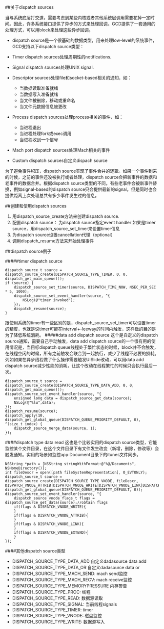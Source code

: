 
##关于dispatch sources

当与系统底层打交道，需要考虑到某些内核或者其他系统层调用需要花掉一定时间。因此，许多系统接口提供了异步的方式来处理回调。GCD提供了一套通用的处理方式，可以用block来处理这些异步回调。  

* dispatch source是一个很基础的数据类型，用来处理low-level的系统事件，GCD支持以下dispatch source类型：
* Timer dispatch sources处理周期性的notifications.  
* Signal dispatch sources处理UNIX signal. 
 
* Descriptor sources处理file和socket-based相关的通知，如：
	* 当数据读取准备就绪  
	* 当数据写入准备就绪  
	* 当文件被删除，移动或重命名  
	* 当文件元数据信息被更改

* Process dispatch sources处理process相关的事件，如：  
	* 当进程退出
	* 当进程处理fork或exec调用
	* 当进程收到一个信号
* Mach port dispatch sources处理Mach相关的事件
* Custom dispatch sources自定义dispach source

为了避免事件积压，dispatch source实现了事件合并的逻辑。如果一个事件到来的时候，之前的事件还没被执行或者处理，dispatch source会把新事件的数据和老事件的数据合并。根据dispatch source类型的不同，有些老事件会被新事件替换，例如signal-based的dispatch source只会提供最新的signal，但是同时也会提供距离上次处理总共有多少事件发生过的信息。

##创建和使用dispatch sources
1. 用dispatch_source_create方法来创建dispatch source.
2. 配置dispatch source：
	为dispatch source指定event handler
	如果是timer source，用dispatch_source_set_timer来设置timer信息
3. 为dispatch source设置cancellation代理（optional）
4. 调用dispatch_resume方法来开始处理事件


##dispatch source例子

#####timer dispatch source
	
	dispatch_source_t source = dispatch_source_create(DISPATCH_SOURCE_TYPE_TIMER, 0, 0, dispatch_get_main_queue());
    if (source) {
        dispatch_source_set_timer(source, DISPATCH_TIME_NOW, NSEC_PER_SEC * 5, 1000);
        dispatch_source_set_event_handler(source, ^{
            NSLog(@"timer invoked");
        });
        dispatch_resume(source);
    }
跟使用系统的timer有一些区别的是，dispatch_source_set_timer可以设置timer的精度，也就是说timer可能在interval+-leeway的时间内触发，这样做的目的是为了降低系统消耗。
#####data add dispatch source
这个是自定义的dispatch source通知，需要自己手动触发，data add dispatch source的一个很有用的使用情况是，当目标dispatch queue线程处于繁忙状态的时候，block并不会触发，在线程空闲的时候，所有之前触发会联合到一起执行，减少了线程不必要的损耗。列如如果在异步线程做了什么操作需要触发UISlide改动，可以用data add dispatch source减少性能的消耗，让这个改动在线程繁忙的时候只会执行最后一次。  

	dispatch_source_t source = dispatch_source_create(DISPATCH_SOURCE_TYPE_DATA_ADD, 0, 0, dispatch_get_main_queue());
	dispatch_source_set_event_handler(source, ^{
	    unsigned long data = dispatch_source_get_data(source);
	    NSLog(@"%lu",data);
	});
	dispatch_resume(source);
	dispatch_apply(10, dispatch_get_global_queue(DISPATCH_QUEUE_PRIORITY_DEFAULT, 0), ^(size_t index) {
	    dispatch_source_merge_data(source, 1);
	});
####dispatch type data read
这也是个比较实用的dispatch source类型，它能监控某个文件目录，在这个文件目录下有文件发生改变（新增，删除，修改等）会触发通知。实用的场景如监控app Document目录下的itunes文件同步。

	NSString *path = [NSString stringWithFormat:@"%@/Documents", NSHomeDirectory()];
	int fileDescr = open([path fileSystemRepresentation], O_EVTONLY);
	dispatch_source_t source = dispatch_source_create(DISPATCH_SOURCE_TYPE_VNODE, fileDescr, DISPATCH_VNODE_ATTRIB|DISPATCH_VNODE_WRITE|DISPATCH_VNODE_LINK|DISPATCH_VNODE_EXTEND, dispatch_get_global_queue(DISPATCH_QUEUE_PRIORITY_DEFAULT, 0));
	dispatch_source_set_event_handler(source, ^{
	    dispatch_source_vnode_flags_t flags = dispatch_source_get_data(source);//obtain flags
	    if(flags & DISPATCH_VNODE_WRITE){
	    }
	    if(flags & DISPATCH_VNODE_ATTRIB){
	    }
	    if(flags & DISPATCH_VNODE_LINK){
	    }
	    if(flags & DISPATCH_VNODE_EXTEND){
	    }
	});
	    

####其他dispatch source类型

 *  DISPATCH_SOURCE_TYPE_DATA_ADD 			自定义dadasource data add
 *  DISPATCH_SOURCE_TYPE_DATA_OR 			自定义dadasource data or
 *  DISPATCH_SOURCE_TYPE_MACH_SEND:   		mach send监控
 *  DISPATCH_SOURCE_TYPE_MACH_RECV:    	mach receive监控
 *  DISPATCH_SOURCE_TYPE_MEMORYPRESSURE  	内存警告
 *  DISPATCH_SOURCE_TYPE_PROC:           	线程
 *  DISPATCH_SOURCE_TYPE_READ:    			数据源读取
 *  DISPATCH_SOURCE_TYPE_SIGNAL:         	当前线程signals
 *  DISPATCH_SOURCE_TYPE_TIMER:  			timer
 *  DISPATCH_SOURCE_TYPE_VNODE:  			磁盘监控
 *  DISPATCH_SOURCE_TYPE_WRITE:  			数据源写入























